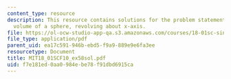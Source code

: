 ```yaml
---
content_type: resource
description: This resource contains solutions for the problem statements related to
  volume of a sphere, revolving about x-axis.
file: https://ol-ocw-studio-app-qa.s3.amazonaws.com/courses/18-01sc-single-variable-calculus-fall-2010/f7e181ed0aa0984ebe78f91dbd6915ca_MIT18_01SCF10_ex58sol.pdf
file_type: application/pdf
parent_uid: ea17c591-946b-ebd5-f9a9-889e9e6fa3ee
resourcetype: Document
title: MIT18_01SCF10_ex58sol.pdf
uid: f7e181ed-0aa0-984e-be78-f91dbd6915ca
---
```

